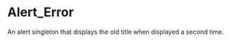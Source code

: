 Alert_Error
===========

An alert singleton that displays the old title when displayed a second time. 
